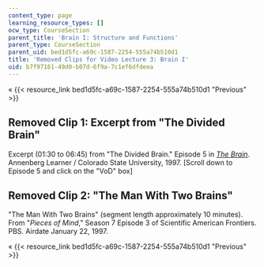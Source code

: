 ```yaml
---
content_type: page
learning_resource_types: []
ocw_type: CourseSection
parent_title: 'Brain I: Structure and Functions'
parent_type: CourseSection
parent_uid: bed1d5fc-a69c-1587-2254-555a74b510d1
title: 'Removed Clips for Video Lecture 3: Brain I'
uid: b7f97161-49d0-b07d-6f9a-7c1ef6dfdeea
---
```


« {{< resource_link bed1d5fc-a69c-1587-2254-555a74b510d1 "Previous" >}}

Removed Clip 1: Excerpt from "The Divided Brain"
------------------------------------------------

Excerpt (01:30 to 06:45) from "The Divided Brain." Episode 5 in _[The Brain](https://www.learner.org/series/the-brain-teaching-modules/the-divided-brain/)_. Annenberg Learner / Colorado State University, 1997. \[Scroll down to Episode 5 and click on the "VoD" box\]

Removed Clip 2: "The Man With Two Brains"
-----------------------------------------

"The Man With Two Brains" (segment length approximately 10 minutes). From "_Pieces of Mind_," Season 7 Episode 3 of Scientific American Frontiers. PBS. Airdate January 22, 1997.

« {{< resource_link bed1d5fc-a69c-1587-2254-555a74b510d1 "Previous" >}}